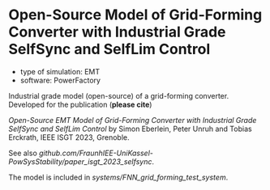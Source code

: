# Open-Source Model of Grid-Forming Converter with Industrial Grade SelfSync and SelfLim Control

- type of simulation: EMT
- software: PowerFactory

Industrial grade model (open-source) of a grid-forming converter. Developed for the publication (**please cite**)

*Open-Source EMT Model of Grid-Forming Converter with Industrial Grade SelfSync and SelfLim Control* by Simon Eberlein, Peter Unruh and Tobias Erckrath, IEEE ISGT 2023, Grenoble.

See also *github.com/FraunhIEE-UniKassel-PowSysStability/paper_isgt_2023_selfsync*.

The model is included in *systems/FNN_grid_forming_test_system*.